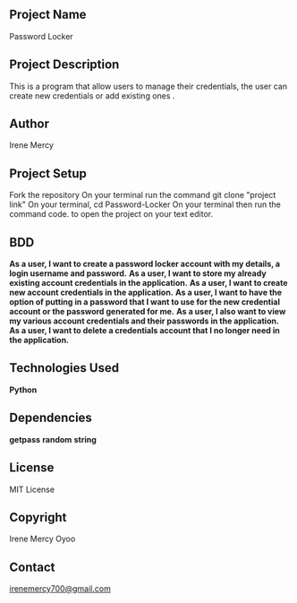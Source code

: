 ## Project Name
Password Locker

## Project Description
This is a  program that allow users to manage their credentials, the user can create new credentials or add existing ones .


## Author
Irene Mercy

## Project Setup
Fork the repository On your terminal run the command git clone "project link" On your terminal, cd Password-Locker On your terminal then run the command code. to open the project on your text editor.

## BDD
**As a user, I want to create a password locker account with my details, a login username and password.**
**As a user, I want to store my already existing account credentials in the application.**
**As a user, I want to create new account credentials in the application.**
**As a user, I want to have the option of putting in a password that I want to use for the new credential account or the password generated for me.**
**As a user, I also want to view my various account credentials and their passwords in the application.**
**As a user, I want to delete a credentials account that I no longer need in the application.**
## Technologies Used
**Python**

## Dependencies
**getpass**
**random**
**string**

## License
MIT License

## Copyright
Irene Mercy Oyoo

## Contact
irenemercy700@gmail.com
